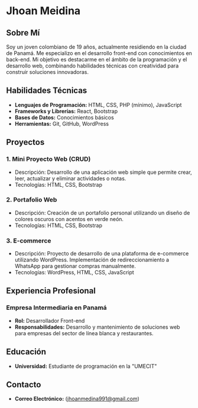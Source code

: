 # Jhoan Meidina
## Sobre Mí
Soy un joven colombiano de 19 años, actualmente residiendo en la ciudad de Panamá. Me especializo en el desarrollo front-end con conocimientos en back-end. Mi objetivo es destacarme en el ámbito de la programación y el desarrollo web, combinando habilidades técnicas con creatividad para construir soluciones innovadoras.

## Habilidades Técnicas
- **Lenguajes de Programación:** HTML, CSS, PHP (mínimo), JavaScript
- **Frameworks y Librerías:** React, Bootstrap
- **Bases de Datos:** Conocimientos básicos
- **Herramientas:** Git, GitHub, WordPress

## Proyectos
### 1. **Mini Proyecto Web (CRUD)**
- Descripción: Desarrollo de una aplicación web simple que permite crear, leer, actualizar y eliminar actividades o notas.
- Tecnologías: HTML, CSS, Bootstrap

### 2. **Portafolio Web**
- Descripción: Creación de un portafolio personal utilizando un diseño de colores oscuros con acentos en verde neón.
- Tecnologías: HTML, CSS, Bootstrap

### 3. **E-commerce**
- Descripción: Proyecto de desarrollo de una plataforma de e-commerce utilizando WordPress. Implementación de redireccionamiento a WhatsApp para gestionar compras manualmente.
- Tecnologías: WordPress, HTML, CSS, JavaScript

## Experiencia Profesional
### Empresa Intermediaria en Panamá
- **Rol:** Desarrollador Front-end
- **Responsabilidades:** Desarrollo y mantenimiento de soluciones web para empresas del sector de línea blanca y restaurantes.

## Educación
- **Universidad:** Estudiante de programación en la "UMECIT"

## Contacto
- **Correo Electrónico:** (jhoanmedina991@gmail.com)
